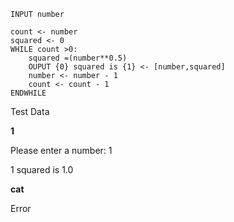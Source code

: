 ```
INPUT number

count <- number
squared <- 0
WHILE count >0:
    squared =(number**0.5)
    OUPUT {0} squared is {1} <- [number,squared]
    number <- number - 1
    count <- count - 1
ENDWHILE
```
    
Test Data

**1**

Please enter a number: 1

1 squared is 1.0

**cat**

Error